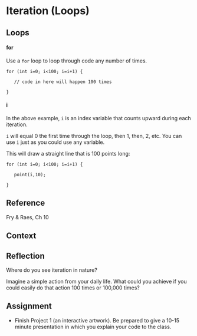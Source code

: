 # Iteration (Loops)



## Loops

#### for

Use a `for` loop to loop through code any number of times.

```
for (int i=0; i<100; i=i+1) {

   // code in here will happen 100 times

}
```

#### i

In the above example, `i` is an index variable that counts upward during each iteration.

`i` will equal 0 the first time through the loop, then 1, then, 2, etc. You can use `i` just as you could use any variable. 

This will draw a straight line that is 100 points long:

```
for (int i=0; i<100; i=i+1) {

   point(i,10);

}
```



## Reference

Fry & Raes, Ch 10


## Context


## Reflection

Where do you see iteration in nature?

Imagine a simple action from your daily life. What could you achieve if you could easily do that action 100 times or 100,000 times?

## Assignment

- Finish Project 1 (an interactive artwork). Be prepared to give a 10-15 minute presentation in which you explain your code to the class.

